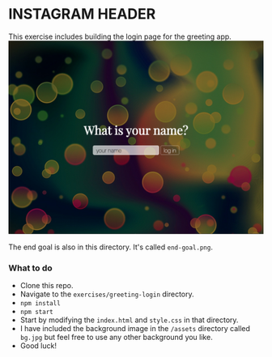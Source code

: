 # INSTAGRAM HEADER
This exercise includes building the login page for the greeting app.
![alt text](https://github.com/ColorCode/web-fundamentals-sept-2019/blob/master/exercises/greeting-login/end-goal.png "Login")

The end goal is also in this directory. It's called `end-goal.png`.


### What to do 
- Clone this repo.
- Navigate to the `exercises/greeting-login` directory.
- `npm install`
- `npm start`
- Start by modifying the `index.html` and `style.css` in that directory.
- I have included the background image in the `/assets` directory called `bg.jpg` but feel free to use any other background you like.
- Good luck!